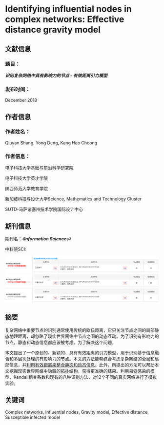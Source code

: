 # Identifying influential nodes in complex networks: Effective distance gravity model

## 文献信息

### 题目：

***识别复杂网络中具有影响力的节点 - 有效距离引力模型***

### 	发布时间： 

December 2018

## 作者信息

### 作者姓名：

Qiuyan Shang, Yong Deng, Kang Hao Cheong

### **作者信息：**

电子科技大学基础与前沿科学研究院

电子科技大学英才学院

陕西师范大学教育学院

新加坡科技与设计大学Science, Mathematics and Technology Cluster

SUTD-马萨诸塞州技术学院国际设计中心

## 期刊信息

期刊名：*《**Information Sciences**》*

中科院SCI:  

![sci分区](sci.png)



## 摘要

复杂网络中重要节点的识别通常使用传统的欧氏距离，它只关注节点之间的局部静态地理距离，却忽略了现实世界网络中节点之间的动态互动。为了识别有影响力的节点，静态和动态信息都应该被考虑。为了解决这个问题，

本文提出了一个原创的、新颖的、具有有效距离的引力模型，用于识别基于信息融合和多层次处理的有影响力的节点。本文的方法能够综合考虑复杂网络的全局和局部信息，并<u>利用有效距离来整合静态和动态信息</u>。此外，所提出的方法可以帮助本文挖掘现实世界网络中隐藏的拓扑结构，获得更准确的结果。利用易受感染的模型、Kendall相关系数和现有的八种识别方法，对12个不同的真实网络进行了模拟实验。

## 关键词

Complex networks, Influential nodes, Gravity model, Effective distance, Susceptible infected model
